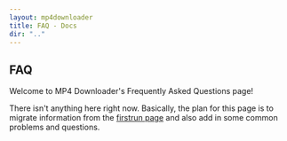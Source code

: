 ```yaml
---
layout: mp4downloader
title: FAQ - Docs
dir: ".."
---
```

## FAQ

Welcome to MP4 Downloader's Frequently Asked Questions page!

There isn't anything here right now. Basically, the plan for this page is to migrate information from the [firstrun page](http://mp4downloader.mozdev.org/firstrun.html) and also add in some common problems and questions.